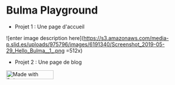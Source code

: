 # Bulma Playground

- Projet 1 : Une page d'accueil 

![enter image description here](https://s3.amazonaws.com/media-p.slid.es/uploads/975796/images/6191340/Screenshot_2019-05-29_Hello_Bulma__1_.png =512x)

- Projet 2 : Une page de blog



<a href="https://bulma.io">
<img src="https://bulma.io/images/made-with-bulma.png" alt="Made with Bulma" width="128" height="24">
</a>